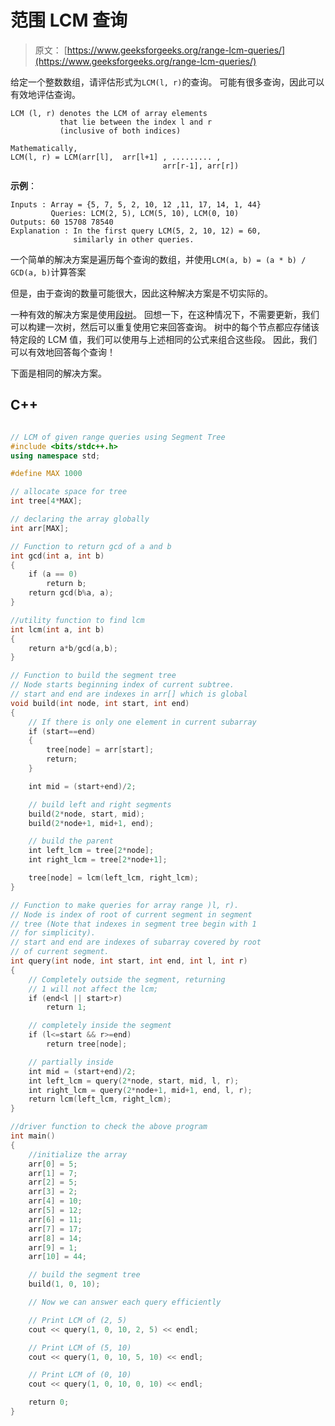 # 范围 LCM 查询

> 原文： [https://www.geeksforgeeks.org/range-lcm-queries/](https://www.geeksforgeeks.org/range-lcm-queries/)

给定一个整数数组，请评估形式为`LCM(l, r)`的查询。 可能有很多查询，因此可以有效地评估查询。

```
LCM (l, r) denotes the LCM of array elements
           that lie between the index l and r
           (inclusive of both indices) 

Mathematically, 
LCM(l, r) = LCM(arr[l],  arr[l+1] , ......... ,
                                  arr[r-1], arr[r])

```

**示例**：

```
Inputs : Array = {5, 7, 5, 2, 10, 12 ,11, 17, 14, 1, 44}
         Queries: LCM(2, 5), LCM(5, 10), LCM(0, 10)
Outputs: 60 15708 78540
Explanation : In the first query LCM(5, 2, 10, 12) = 60, 
              similarly in other queries.

```



一个简单的解决方案是遍历每个查询的数组，并使用`LCM(a, b) = (a * b) / GCD(a, b)`计算答案

但是，由于查询的数量可能很大，因此这种解决方案是不切实际的。

一种有效的解决方案是使用[段树](https://www.geeksforgeeks.org/segment-tree-set-1-sum-of-given-range/)。 回想一下，在这种情况下，不需要更新，我们可以构建一次树，然后可以重复使用它来回答查询。 树中的每个节点都应存储该特定段的 LCM 值，我们可以使用与上述相同的公式来组合这些段。 因此，我们可以有效地回答每个查询！

下面是相同的解决方案。

## C++ 

```cpp

// LCM of given range queries using Segment Tree 
#include <bits/stdc++.h> 
using namespace std; 

#define MAX 1000 

// allocate space for tree 
int tree[4*MAX]; 

// declaring the array globally 
int arr[MAX]; 

// Function to return gcd of a and b 
int gcd(int a, int b) 
{ 
    if (a == 0) 
        return b; 
    return gcd(b%a, a); 
} 

//utility function to find lcm 
int lcm(int a, int b) 
{ 
    return a*b/gcd(a,b); 
} 

// Function to build the segment tree 
// Node starts beginning index of current subtree. 
// start and end are indexes in arr[] which is global 
void build(int node, int start, int end) 
{ 
    // If there is only one element in current subarray 
    if (start==end) 
    { 
        tree[node] = arr[start]; 
        return; 
    } 

    int mid = (start+end)/2; 

    // build left and right segments 
    build(2*node, start, mid); 
    build(2*node+1, mid+1, end); 

    // build the parent 
    int left_lcm = tree[2*node]; 
    int right_lcm = tree[2*node+1]; 

    tree[node] = lcm(left_lcm, right_lcm); 
} 

// Function to make queries for array range )l, r). 
// Node is index of root of current segment in segment 
// tree (Note that indexes in segment tree begin with 1 
// for simplicity). 
// start and end are indexes of subarray covered by root 
// of current segment. 
int query(int node, int start, int end, int l, int r) 
{ 
    // Completely outside the segment, returning 
    // 1 will not affect the lcm; 
    if (end<l || start>r) 
        return 1; 

    // completely inside the segment 
    if (l<=start && r>=end) 
        return tree[node]; 

    // partially inside 
    int mid = (start+end)/2; 
    int left_lcm = query(2*node, start, mid, l, r); 
    int right_lcm = query(2*node+1, mid+1, end, l, r); 
    return lcm(left_lcm, right_lcm); 
} 

//driver function to check the above program 
int main() 
{ 
    //initialize the array 
    arr[0] = 5; 
    arr[1] = 7; 
    arr[2] = 5; 
    arr[3] = 2; 
    arr[4] = 10; 
    arr[5] = 12; 
    arr[6] = 11; 
    arr[7] = 17; 
    arr[8] = 14; 
    arr[9] = 1; 
    arr[10] = 44; 

    // build the segment tree 
    build(1, 0, 10); 

    // Now we can answer each query efficiently 

    // Print LCM of (2, 5) 
    cout << query(1, 0, 10, 2, 5) << endl; 

    // Print LCM of (5, 10) 
    cout << query(1, 0, 10, 5, 10) << endl; 

    // Print LCM of (0, 10) 
    cout << query(1, 0, 10, 0, 10) << endl; 

    return 0; 
} 

```